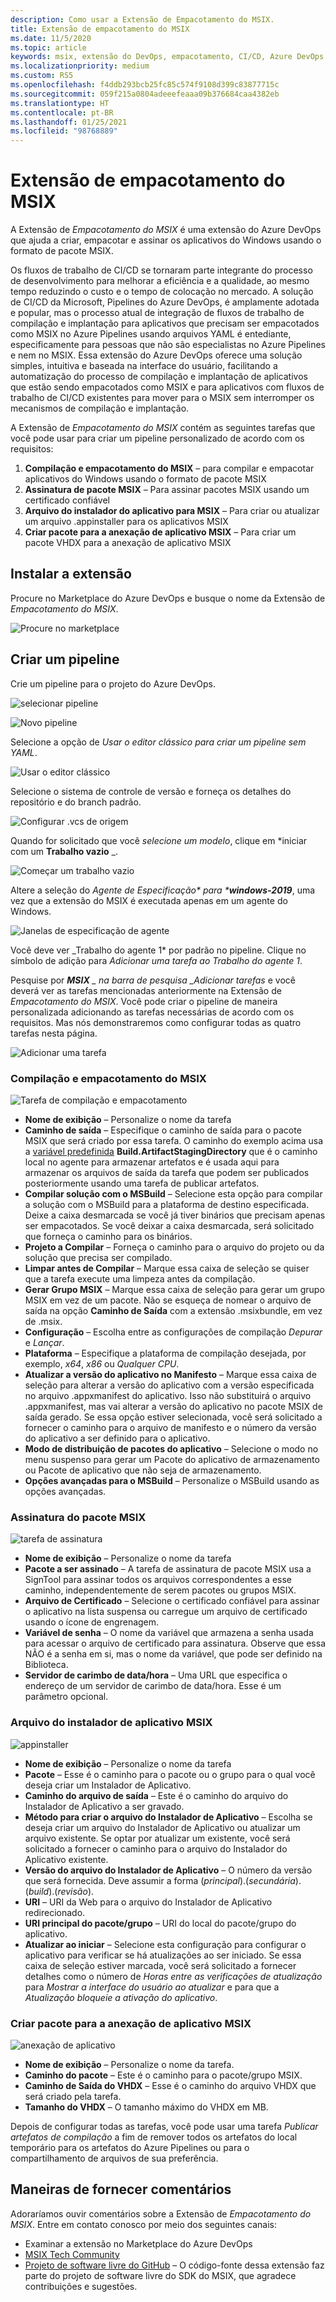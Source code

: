 ```yaml
---
description: Como usar a Extensão de Empacotamento do MSIX.
title: Extensão de empacotamento do MSIX
ms.date: 11/5/2020
ms.topic: article
keywords: msix, extensão do DevOps, empacotamento, CI/CD, Azure DevOps
ms.localizationpriority: medium
ms.custom: RS5
ms.openlocfilehash: f4ddb293bcb25fc85c574f9108d399c83877715c
ms.sourcegitcommit: 059f215a0804adeeefeaaa09b376684caa4382eb
ms.translationtype: HT
ms.contentlocale: pt-BR
ms.lasthandoff: 01/25/2021
ms.locfileid: "98768889"
---
```

# <a name="msix-packaging-extension"></a>Extensão de empacotamento do MSIX

A Extensão de *Empacotamento do MSIX* é uma extensão do Azure DevOps que ajuda a criar, empacotar e assinar os aplicativos do Windows usando o formato de pacote MSIX.

Os fluxos de trabalho de CI/CD se tornaram parte integrante do processo de desenvolvimento para melhorar a eficiência e a qualidade, ao mesmo tempo reduzindo o custo e o tempo de colocação no mercado. A solução de CI/CD da Microsoft, Pipelines do Azure DevOps, é amplamente adotada e popular, mas o processo atual de integração de fluxos de trabalho de compilação e implantação para aplicativos que precisam ser empacotados como MSIX no Azure Pipelines usando arquivos YAML é entediante, especificamente para pessoas que não são especialistas no Azure Pipelines e nem no MSIX. Essa extensão do Azure DevOps oferece uma solução simples, intuitiva e baseada na interface do usuário, facilitando a automatização do processo de compilação e implantação de aplicativos que estão sendo empacotados como MSIX e para aplicativos com fluxos de trabalho de CI/CD existentes para mover para o MSIX sem interromper os mecanismos de compilação e implantação.

A Extensão de *Empacotamento do MSIX* contém as seguintes tarefas que você pode usar para criar um pipeline personalizado de acordo com os requisitos:

1. **Compilação e empacotamento do MSIX** – para compilar e empacotar aplicativos do Windows usando o formato de pacote MSIX
2. **Assinatura de pacote MSIX** – Para assinar pacotes MSIX usando um certificado confiável
3. **Arquivo do instalador do aplicativo para MSIX** – Para criar ou atualizar um arquivo .appinstaller para os aplicativos MSIX
4. **Criar pacote para a anexação de aplicativo MSIX** – Para criar um pacote VHDX para a anexação de aplicativo MSIX

## <a name="install-the-extension"></a>Instalar a extensão

Procure no Marketplace do Azure DevOps e busque o nome da Extensão de *Empacotamento do MSIX*.

![Procure no marketplace](images/msix-packaging-ext/browse-marketplace.png)

## <a name="create-a-pipeline"></a>Criar um pipeline

Crie um pipeline para o projeto do Azure DevOps.

![selecionar pipeline](images/msix-packaging-ext/select-pipeline.png)

![Novo pipeline](images/msix-packaging-ext/new-pipeline.png)

Selecione a opção de *Usar o editor clássico para criar um pipeline sem YAML*.

![Usar o editor clássico](images/msix-packaging-ext/classic-editor.png)

Selecione o sistema de controle de versão e forneça os detalhes do repositório e do branch padrão.

![Configurar .vcs de origem](images/msix-packaging-ext/vcs.png)

Quando for solicitado que você *selecione um modelo*, clique em *iniciar com um **Trabalho vazio** _.

![Começar um trabalho vazio](images/msix-packaging-ext/empty-job.png)

Altere a seleção do _Agente de Especificação* para ***windows-2019**_, uma vez que a extensão do MSIX é executada apenas em um agente do Windows.

![Janelas de especificação de agente](images/msix-packaging-ext/agent-specification.png)

Você deve ver _Trabalho do agente 1* por padrão no pipeline. Clique no símbolo de adição para *Adicionar uma tarefa ao Trabalho do agente 1*.

Pesquise por ***MSIX** _ na barra de pesquisa _Adicionar tarefas* e você deverá ver as tarefas mencionadas anteriormente na Extensão de *Empacotamento do MSIX*. Você pode criar o pipeline de maneira personalizada adicionando as tarefas necessárias de acordo com os requisitos. Mas nós demonstraremos como configurar todas as quatro tarefas nesta página.

![Adicionar uma tarefa](images/msix-packaging-ext/add-task.png)

### <a name="msix-build-and-package"></a>Compilação e empacotamento do MSIX

![Tarefa de compilação e empacotamento](images/msix-packaging-ext/build-and-package.png)

- **Nome de exibição** – Personalize o nome da tarefa
- **Caminho de saída** – Especifique o caminho de saída para o pacote MSIX que será criado por essa tarefa. O caminho do exemplo acima usa a [variável predefinida](/azure/devops/pipelines/build/variables) **Build.ArtifactStagingDirectory** que é o caminho local no agente para armazenar artefatos e é usada aqui para armazenar os arquivos de saída da tarefa que podem ser publicados posteriormente usando uma tarefa de publicar artefatos.
- **Compilar solução com o MSBuild** – Selecione esta opção para compilar a solução com o MSBuild para a plataforma de destino especificada. Deixe a caixa desmarcada se você já tiver binários que precisam apenas ser empacotados. Se você deixar a caixa desmarcada, será solicitado que forneça o caminho para os binários.
- **Projeto a Compilar** – Forneça o caminho para o arquivo do projeto ou da solução que precisa ser compilado.
- **Limpar antes de Compilar** – Marque essa caixa de seleção se quiser que a tarefa execute uma limpeza antes da compilação.
- **Gerar Grupo MSIX** – Marque essa caixa de seleção para gerar um grupo MSIX em vez de um pacote. Não se esqueça de nomear o arquivo de saída na opção **Caminho de Saída** com a extensão .msixbundle, em vez de .msix.
- **Configuração** – Escolha entre as configurações de compilação *Depurar* e *Lançar*.
- **Plataforma** – Especifique a plataforma de compilação desejada, por exemplo, *x64*, *x86* ou *Qualquer CPU*.
- **Atualizar a versão do aplicativo no Manifesto** – Marque essa caixa de seleção para alterar a versão do aplicativo com a versão especificada no arquivo .appxmanifest do aplicativo. Isso não substituirá o arquivo .appxmanifest, mas vai alterar a versão do aplicativo no pacote MSIX de saída gerado. Se essa opção estiver selecionada, você será solicitado a fornecer o caminho para o arquivo de manifesto e o número da versão do aplicativo a ser definido para o aplicativo.
- **Modo de distribuição de pacotes do aplicativo** – Selecione o modo no menu suspenso para gerar um Pacote do aplicativo de armazenamento ou Pacote de aplicativo que não seja de armazenamento.
- **Opções avançadas para o MSBuild** – Personalize o MSBuild usando as opções avançadas.

### <a name="msix-package-signing"></a>Assinatura do pacote MSIX

![tarefa de assinatura](images/msix-packaging-ext/signing.png)

- **Nome de exibição** – Personalize o nome da tarefa
- **Pacote a ser assinado** – A tarefa de assinatura de pacote MSIX usa a SignTool para assinar todos os arquivos correspondentes a esse caminho, independentemente de serem pacotes ou grupos MSIX.
- **Arquivo de Certificado** – Selecione o certificado confiável para assinar o aplicativo na lista suspensa ou carregue um arquivo de certificado usando o ícone de engrenagem.
- **Variável de senha** – O nome da variável que armazena a senha usada para acessar o arquivo de certificado para assinatura. Observe que essa NÃO é a senha em si, mas o nome da variável, que pode ser definido na Biblioteca.
- **Servidor de carimbo de data/hora** – Uma URL que especifica o endereço de um servidor de carimbo de data/hora. Esse é um parâmetro opcional.

### <a name="app-installer-file-for-msix"></a>Arquivo do instalador de aplicativo MSIX

![appinstaller](images/msix-packaging-ext/app-installer.png)

- **Nome de exibição** – Personalize o nome da tarefa
- **Pacote** – Esse é o caminho para o pacote ou o grupo para o qual você deseja criar um Instalador de Aplicativo.
- **Caminho do arquivo de saída** – Este é o caminho do arquivo do Instalador de Aplicativo a ser gravado.
- **Método para criar o arquivo do Instalador de Aplicativo** – Escolha se deseja criar um arquivo do Instalador de Aplicativo ou atualizar um arquivo existente. Se optar por atualizar um existente, você será solicitado a fornecer o caminho para o arquivo do Instalador do Aplicativo existente.
- **Versão do arquivo do Instalador de Aplicativo** – O número da versão que será fornecida. Deve assumir a forma (*principal*).(*secundária*).(*build*).(*revisão*).
- **URI** – URI da Web para o arquivo do Instalador de Aplicativo redirecionado.
- **URI principal do pacote/grupo** – URI do local do pacote/grupo do aplicativo.
- **Atualizar ao iniciar** – Selecione esta configuração para configurar o aplicativo para verificar se há atualizações ao ser iniciado. Se essa caixa de seleção estiver marcada, você será solicitado a fornecer detalhes como o número de *Horas entre as verificações de atualização* para *Mostrar a interface do usuário ao atualizar* e para que a *Atualização bloqueie a ativação do aplicativo*.

### <a name="create-package-for-msix-app-attach"></a>Criar pacote para a anexação de aplicativo MSIX

![anexação de aplicativo](images/msix-packaging-ext/app-attach.png)

- **Nome de exibição** – Personalize o nome da tarefa.
- **Caminho do pacote** – Este é o caminho para o pacote/grupo MSIX.
- **Caminho de Saída do VHDX** – Esse é o caminho do arquivo VHDX que será criado pela tarefa.
- **Tamanho do VHDX** – O tamanho máximo do VHDX em MB.

Depois de configurar todas as tarefas, você pode usar uma tarefa *Publicar artefatos de compilação* a fim de remover todos os artefatos do local temporário para os artefatos do Azure Pipelines ou para o compartilhamento de arquivos de sua preferência.

## <a name="ways-to-provide-feedback"></a>Maneiras de fornecer comentários

Adoraríamos ouvir comentários sobre a Extensão de *Empacotamento do MSIX*. Entre em contato conosco por meio dos seguintes canais:

- Examinar a extensão no Marketplace do Azure DevOps
- [MSIX Tech Community](https://techcommunity.microsoft.com/t5/msix/ct-p/MSIX)
- [Projeto de software livre do GitHub](https://github.com/microsoft/msix-packaging/tree/master/tools/pipelines-tasks) – O código-fonte dessa extensão faz parte do projeto de software livre do SDK do MSIX, que agradece contribuições e sugestões.